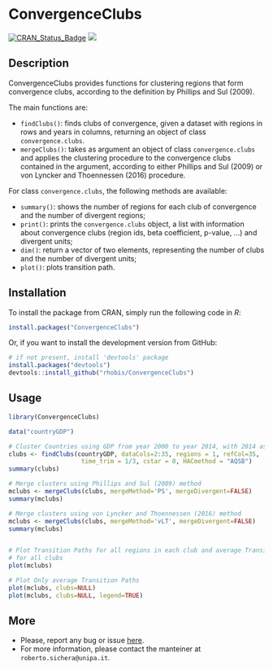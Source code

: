 ConvergenceClubs
======================================================

[![CRAN\_Status\_Badge](https://www.r-pkg.org/badges/version/ConvergenceClubs)](https://cran.r-project.org/package=ConvergenceClubs)
[![](https://cranlogs.r-pkg.org/badges/grand-total/ConvergenceClubs)](https://cran.r-project.org/package=ConvergenceClubs)

Description 
-----------------

ConvergenceClubs provides functions for clustering regions that form convergence clubs, 
according to the definition by Phillips and Sul (2009).

The main functions are:

- `findClubs()`: finds clubs of convergence, given a dataset with regions in rows and
    years in columns, returning an object of class `convergence.clubs`. 
- `mergeClubs()`: takes as argument an object of class `convergence.clubs` and
    applies the clustering procedure to the convergence clubs contained in the argument,
    according to either Phillips and Sul (2009) or  von Lyncker and Thoennessen (2016) procedure.

For class `convergence.clubs`, the following methods are available:

- `summary()`: shows the number of regions for each club of convergence and the number of divergent         regions;
- `print()`: prints the `convergence.clubs` object, a list with information about
    convergence clubs (region ids, beta coefficient, p-value, ...) and divergent units;
- `dim()`: return a vector of two elements, representing the number of clubs and the number of 
    divergent units;
- `plot()`: plots transition path.

Installation
------------

To install the package from CRAN, simply run the following code in *R*:
``` r
install.packages("ConvergenceClubs")
```

Or, if you want to install the development version from GitHub:
``` r
# if not present, install 'devtools' package
install.packages("devtools")
devtools::install_github("rhobis/ConvergenceClubs")
```

Usage
-----

``` r
library(ConvergenceClubs)

data("countryGDP")

# Cluster Countries using GDP from year 2000 to year 2014, with 2014 as reference year
clubs <- findClubs(countryGDP, dataCols=2:35, regions = 1, refCol=35, 
                    time_trim = 1/3, cstar = 0, HACmethod = "AQSB")
summary(clubs)

# Merge clusters using Phillips and Sul (2009) method
mclubs <- mergeClubs(clubs, mergeMethod='PS', mergeDivergent=FALSE)
summary(mclubs)

# Merge clusters using von Lyncker and Thoennessen (2016) method
mclubs <- mergeClubs(clubs, mergeMethod='vLT', mergeDivergent=FALSE)
summary(mclubs)


# Plot Transition Paths for all regions in each club and average Transition Path
# for all clubs
plot(mclubs)

# Plot Only average Transition Paths
plot(mclubs, clubs=NULL)
plot(mclubs, clubs=NULL, legend=TRUE)

```

More
----

- Please, report any bug or issue [here](https://github.com/rhobis/ConvergenceClubs/issues).
- For more information, please contact the manteiner at `roberto.sichera@unipa.it`. 
